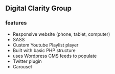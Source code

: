 ## Digital Clarity Group

### features
- Responsive website (phone, tablet, computer)
- SASS
- Custom Youtube Playlist player
- Built with basic PHP structure
- uses Wordpress CMS feeds to populate
- Twitter plugin
- Carousel
